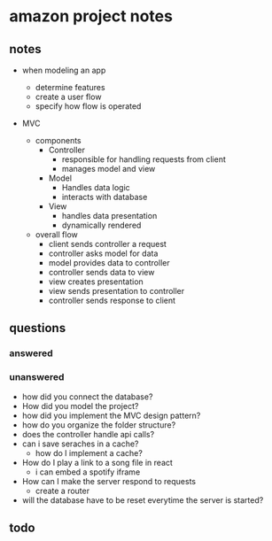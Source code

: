 # amazon project notes

## notes

- when modeling an app
    - determine features
    - create a user flow
    - specify how flow is operated

- MVC
    - components
        - Controller
            - responsible for handling requests from client
            - manages model and view
        - Model
            - Handles data logic
            - interacts with database
        - View
            - handles data presentation
            - dynamically rendered
    - overall flow
        - client sends controller a request
        - controller asks model for data
        - model provides data to controller
        - controller sends data to view
        - view creates presentation
        - view sends presentation to controller
        - controller sends response to client

## questions

### answered

### unanswered

- how did you connect the database?
- How did you model the project?
- how did you implement the MVC design pattern?
- how do you organize the folder structure?
- does the controller handle api calls?
- can i save seraches in a cache?
    - how do I implement a cache?
- How do I play a link to a song file in react
    - i can embed a spotify iframe
- How can I make the server respond to requests
    - create a router
- will the database have to be reset everytime the server is started?

## todo